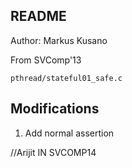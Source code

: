 ## README
Author: Markus Kusano

From SVComp'13

    pthread/stateful01_safe.c

## Modifications
1. Add normal assertion


//Arijit
IN SVCOMP14
